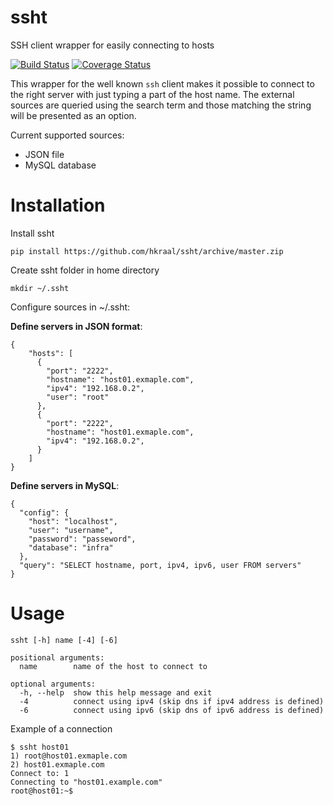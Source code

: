 # ssht
SSH client wrapper for easily connecting to hosts

[![Build Status](https://travis-ci.org/hkraal/ssht.svg?branch=master)](https://travis-ci.org/hkraal/ssht)
[![Coverage Status](https://coveralls.io/repos/github/hkraal/ssht/badge.svg?branch=master)](https://coveralls.io/github/hkraal/ssht?branch=master)


This wrapper for the well known `ssh` client makes it possible to connect to the right server with just typing a part of the host name. The external sources are queried using the search term and those matching the string will be presented as an option.

Current supported sources:

* JSON file
* MySQL database

# Installation

Install ssht

    pip install https://github.com/hkraal/ssht/archive/master.zip

Create ssht folder in home directory

    mkdir ~/.ssht

Configure sources in ~/.ssht:

**Define servers in JSON format**:

    {
    	"hosts": [
    	  {
    		"port": "2222",
    		"hostname": "host01.exmaple.com",
    		"ipv4": "192.168.0.2",
    		"user": "root"
    	  },
    	  {
    		"port": "2222",
    		"hostname": "host01.exmaple.com",
    		"ipv4": "192.168.0.2",
    	  }
    	]
    }

**Define servers in MySQL**:

    {
      "config": {
        "host": "localhost",
        "user": "username",
        "password": "passeword",
        "database": "infra"
      },
      "query": "SELECT hostname, port, ipv4, ipv6, user FROM servers"
    }

# Usage

    ssht [-h] name [-4] [-6] 
    
    positional arguments:
      name        name of the host to connect to
    
    optional arguments:
      -h, --help  show this help message and exit
      -4          connect using ipv4 (skip dns if ipv4 address is defined)
      -6          connect using ipv6 (skip dns of ipv6 address is defined)

Example of a connection

    $ ssht host01
    1) root@host01.exmaple.com
    2) host01.exmaple.com
    Connect to: 1
    Connecting to "host01.example.com"
    root@host01:~$

